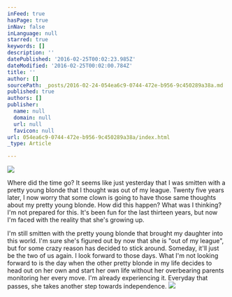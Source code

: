 ```yaml
---
inFeed: true
hasPage: true
inNav: false
inLanguage: null
starred: true
keywords: []
description: ''
datePublished: '2016-02-25T00:02:23.985Z'
dateModified: '2016-02-25T00:02:00.784Z'
title: ''
author: []
sourcePath: _posts/2016-02-24-054ea6c9-0744-472e-b956-9c450289a38a.md
published: true
authors: []
publisher:
  name: null
  domain: null
  url: null
  favicon: null
url: 054ea6c9-0744-472e-b956-9c450289a38a/index.html
_type: Article

---
```

![](https://the-grid-user-content.s3-us-west-2.amazonaws.com/8dd852dc-3c6c-4876-8db0-fc1420d38df1.JPG)

Where did the time go?  It seems like just yesterday that I was smitten with a pretty young blonde that I thought was out of my league.  Twenty five years later, I now worry that some clown is going to have those same thoughts about my pretty young blonde.  How did this happen?  What was I thinking?  I'm not prepared for this.  It's been fun for the last thirteen years, but now I'm faced with the reality that she's growing up.  

I'm still smitten with the pretty young blonde that brought my daughter into this world.  I'm sure she's figured out by now that she is "out of my league", but for some crazy reason has decided to stick around.  Someday, it'll just be the two of us again.  I look forward to those days.  What I'm not looking forward to is the day when the other pretty blonde in my life decides to head out on her own and start her own life without her overbearing parents monitoring her every move.  I'm already experiencing it.  Everyday that passes, she takes another step towards independence. ![](https://the-grid-user-content.s3-us-west-2.amazonaws.com/84764c0a-5106-46a3-9ec3-26db3f10819c.JPG)